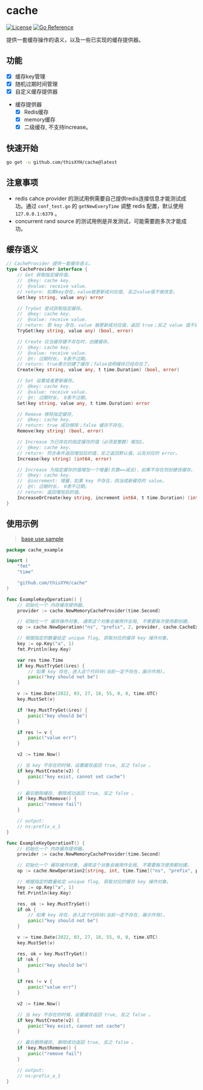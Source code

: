 # cache

[![License](https://img.shields.io/badge/license-MIT-brightgreen.svg?style=flat)](https://opensource.org/licenses/MIT)
[![Go Reference](https://pkg.go.dev/github.com/thisXYH/cache.svg)](https://pkg.go.dev/github.com/thisXYH/cache)

提供一套缓存操作的语义，以及一些已实现的缓存提供器。

## 功能
* [X] 缓存key管理
* [X] 随机过期时间管理
* [X] 自定义缓存提供器
* 缓存提供器
    * [X] Redis缓存
    * [X] memory缓存
    * [X] 二级缓存, 不支持Increase。

## 快速开始
```bash
go get -u github.com/thisXYH/cache@latest
```
## 注意事项
* redis cahce provider 的测试用例需要自己提供redis连接信息才能测试成功。通过 `conf_test.go` 的 `getNewEveryTime` 调整 redis 配置，默认使用 `127.0.0.1:6379` 。
* concurrent rand source 的测试用例是并发测试，可能需要跑多次才能成功。

## 缓存语义
```go
// CacheProvider 提供一套缓存语义。
type CacheProvider interface {
	// Get 获取指定缓存值。
	//  @key: cache key.
	//  @value: receive value.
	// return: 如果key存在，value被更新成对应值, 反之value值不做改变。
	Get(key string, value any) error

	// TryGet 尝试获取指定缓存。
	//  @key: cache key.
	//  @value: receive value.
	// return: 若 key 存在，value 被更新成对应值，返回 true；反之 value 值不做改变，返回 false。
	TryGet(key string, value any) (bool, error)

	// Create 仅当缓存键不存在时，创建缓存。
	//  @key: cache key.
	//  @value: receive value.
	//  @t: 过期时长， 0表不过期。
	// return: true表示创建了缓存；false说明缓存已经存在了。
	Create(key string, value any, t time.Duration) (bool, error)

	// Set 设置或者更新缓存。
	//  @key: cache key.
	//  @value: receive value.
	//  @t: 过期时长， 0表不过期。
	Set(key string, value any, t time.Duration) error

	// Remove 移除指定缓存,
	//  @key: cache key.
	// return: true 成功移除；false 缓存不存在。
	Remove(key string) (bool, error)

	// Increase 为已存在的指定缓存的值（必须是整数）增加1。
	//  @key: cache key.
	// return: 符合条件返回增加后的值，反之返回默认值，以及对应的 error。
	Increase(key string) (int64, error)

	// Increase 为指定缓存的值增加一个增量(负数==减法)，如果不存在则创建该缓存。
	//  @key: cache key.
	//  @increment: 增量，如果 key 不存在，则当成新缓存的 value。
	//  @t: 过期时长， 0表不过期。
	// return: 返回增加后的值。
	IncreaseOrCreate(key string, increment int64, t time.Duration) (int64, error)
}
```

## 使用示例
> [base use sample](https://github.com/thisXYH/cache/blob/main/internal/example_test.go)
````go
package cache_example

import (
	"fmt"
	"time"

	"github.com/thisXYH/cache"
)

func ExampleKeyOperation() {
	// 初始化一个 内存缓存提供器。
	provider := cache.NewMemoryCacheProvider(time.Second)

	// 初始化一个 缓存操作对象, 通常这个对象会被用作全局, 不需要每次使用都创建。
	op := cache.NewOperation("ns", "prefix", 2, provider, cache.CacheExpirationZero)

	// 根据指定的数量给定 unique flag, 获取对应的缓存 key 操作对象。
	key := op.Key("a", 1)
	fmt.Println(key.Key)

	var res time.Time
	if key.MustTryGet(&res) {
		// 如果 key 存在，进入这个代码块(当前一定不存在，展示作用)。
		panic("key should not be")
	}

	v := time.Date(2022, 03, 27, 18, 55, 0, 0, time.UTC)
	key.MustSet(v)

	if !key.MustTryGet(&res) {
		panic("key should be")
	}

	if res != v {
		panic("value err")
	}

	v2 := time.Now()

	// 当 key 不存在的时候，设置缓存返回 true, 反之 false 。
	if key.MustCreate(v2) {
		panic("key exist, cannot set cache")
	}

	// 最后删除缓存, 删除成功返回 true, 反之 false 。
	if !key.MustRemove() {
		panic("remove fail")
	}

	// output:
	// ns:prefix_a_1
}

func ExampleKeyOperationT() {
	// 初始化一个 内存缓存提供器。
	provider := cache.NewMemoryCacheProvider(time.Second)

	// 初始化一个 缓存操作对象, 通常这个对象会被用作全局, 不需要每次使用都创建。
	op := cache.NewOperation2[string, int, time.Time]("ns", "prefix", provider, cache.CacheExpirationZero)

	// 根据指定的数量给定 unique flag, 获取对应的缓存 key 操作对象。
	key := op.Key("a", 1)
	fmt.Println(key.Key)

	res, ok := key.MustTryGet()
	if ok {
		// 如果 key 存在，进入这个代码块(当前一定不存在，展示作用)。
		panic("key should not be")
	}

	v := time.Date(2022, 03, 27, 18, 55, 0, 0, time.UTC)
	key.MustSet(v)

	res, ok = key.MustTryGet()
	if !ok {
		panic("key should be")
	}

	if res != v {
		panic("value err")
	}

	v2 := time.Now()

	// 当 key 不存在的时候，设置缓存返回 true, 反之 false 。
	if key.MustCreate(v2) {
		panic("key exist, cannot set cache")
	}

	// 最后删除缓存, 删除成功返回 true, 反之 false 。
	if !key.MustRemove() {
		panic("remove fail")
	}

	// output:
	// ns:prefix_a_1
}
````